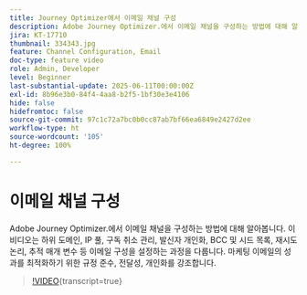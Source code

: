 ```yaml
---
title: Journey Optimizer에서 이메일 채널 구성
description: Adobe Journey Optimizer.에서 이메일 채널을 구성하는 방법에 대해 알아봅니다. 이 비디오는 하위 도메인, IP 풀, 구독 취소 관리, 발신자 개인화, BCC 및 시드 목록, 재시도 논리, 추적 매개 변수 등 이메일 구성을 설정하는 과정을 다룹니다. 마케팅 이메일의 성과를 최적화하기 위한 규정 준수, 전달성, 개인화를 강조합니다.
jira: KT-17710
thumbnail: 334343.jpg
feature: Channel Configuration, Email
doc-type: feature video
role: Admin, Developer
level: Beginner
last-substantial-update: 2025-06-11T00:00:00Z
exl-id: 8b96e3b0-84f4-4aa8-b2f5-1bf30e3e4106
hide: false
hidefromtoc: false
source-git-commit: 97c1c72a7bc0b0cc87ab7bf66ea6849e2427d2ee
workflow-type: ht
source-wordcount: '105'
ht-degree: 100%

---
```


# 이메일 채널 구성

Adobe Journey Optimizer.에서 이메일 채널을 구성하는 방법에 대해 알아봅니다. 이 비디오는 하위 도메인, IP 풀, 구독 취소 관리, 발신자 개인화, BCC 및 시드 목록, 재시도 논리, 추적 매개 변수 등 이메일 구성을 설정하는 과정을 다룹니다. 마케팅 이메일의 성과를 최적화하기 위한 규정 준수, 전달성, 개인화를 강조합니다.

>[!VIDEO](https://video.tv.adobe.com/v/334343?quality=12&learn=on){transcript=true}
